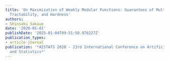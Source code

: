 ```yaml
---
title: 'On Maximization of Weakly Modular Functions: Guarantees of Multi-stage Algorithms,
  Tractability, and Hardness'
authors:
- Shinsaku Sakaue
date: '2020-01-01'
publishDate: '2025-01-04T09:51:50.976227Z'
publication_types:
- article-journal
publication: '*AISTATS 2020 - 23rd International Conference on Artificial Intelligence
  and Statistics*'
---
```

